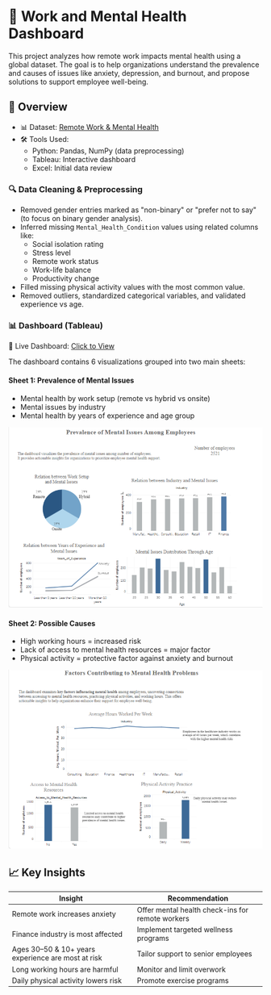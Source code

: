 # 🧠 Work and Mental Health Dashboard

This project analyzes how remote work impacts mental health using a global dataset. The goal is to help organizations understand the prevalence and causes of issues like anxiety, depression, and burnout, and propose solutions to support employee well-being.

## 📌 Overview

- 📊 Dataset: [Remote Work & Mental Health](https://www.kaggle.com/datasets/waqi786/remote-work-and-mental-health/data)
- 🛠 Tools Used:
    - Python: Pandas, NumPy (data preprocessing)
    - Tableau: Interactive dashboard
    - Excel: Initial data review

### 🔍 Data Cleaning & Preprocessing
- Removed gender entries marked as "non-binary" or "prefer not to say" (to focus on binary gender analysis).
- Inferred missing `Mental_Health_Condition` values using related columns like:
  - Social isolation rating
  - Stress level
  - Remote work status
  - Work-life balance
  - Productivity change
- Filled missing physical activity values with the most common value.
- Removed outliers, standardized categorical variables, and validated experience vs age.

### 📊 Dashboard (Tableau)
📌 Live Dashboard: [Click to View](https://public.tableau.com/app/profile/razan.alonazi/viz/WorkandMentalHealth_17343622722510/Dashboard1)

The dashboard contains 6 visualizations grouped into two main sheets:


#### Sheet 1: Prevalence of Mental Issues
- Mental health by work setup (remote vs hybrid vs onsite)
- Mental issues by industry 
- Mental health by years of experience and age group

![Prevalence of Mental Issues Among Employees](Dashboard_Sheets/Prevalence_of_Mental_Issues_Among_Employees.png)

#### Sheet 2: Possible Causes
- High working hours = increased risk
- Lack of access to mental health resources = major factor
- Physical activity = protective factor against anxiety and burnout

![Factors Contributing to Mental Health Problems](Dashboard_Sheets/Factors_Contributing_to_Mental_Health_Problems.png)


## 📈 Key Insights

| Insight | Recommendation |
|--------|----------------|
| Remote work increases anxiety | Offer mental health check-ins for remote workers |
| Finance industry is most affected | Implement targeted wellness programs |
| Ages 30–50 & 10+ years experience are most at risk | Tailor support to senior employees |
| Long working hours are harmful | Monitor and limit overwork |
| Daily physical activity lowers risk | Promote exercise programs |
